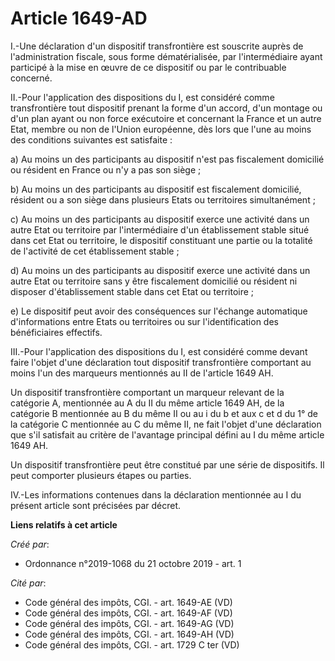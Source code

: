 # Article 1649-AD

I.-Une déclaration d'un dispositif transfrontière est souscrite auprès de l'administration fiscale, sous forme
dématérialisée, par l'intermédiaire ayant participé à la mise en œuvre de ce dispositif ou par le contribuable concerné. 

II.-Pour l'application des dispositions du I, est considéré comme transfrontière tout dispositif prenant la forme d'un
accord, d'un montage ou d'un plan ayant ou non force exécutoire et concernant la France et un autre Etat, membre ou non de
l'Union européenne, dès lors que l'une au moins des conditions suivantes est satisfaite : 

a) Au moins un des participants au dispositif n'est pas fiscalement domicilié ou résident en France ou n'y a pas son siège ; 

b) Au moins un des participants au dispositif est fiscalement domicilié, résident ou a son siège dans plusieurs Etats ou
territoires simultanément ; 

c) Au moins un des participants au dispositif exerce une activité dans un autre Etat ou territoire par l'intermédiaire d'un
établissement stable situé dans cet Etat ou territoire, le dispositif constituant une partie ou la totalité de l'activité de
cet établissement stable ; 

d) Au moins un des participants au dispositif exerce une activité dans un autre Etat ou territoire sans y être fiscalement
domicilié ou résident ni disposer d'établissement stable dans cet Etat ou territoire ; 

e) Le dispositif peut avoir des conséquences sur l'échange automatique d'informations entre Etats ou territoires ou sur
l'identification des bénéficiaires effectifs. 

III.-Pour l'application des dispositions du I, est considéré comme devant faire l'objet d'une déclaration tout dispositif
transfrontière comportant au moins l'un des marqueurs mentionnés au II de l'article 1649 AH.

Un dispositif transfrontière comportant un marqueur relevant de la catégorie A, mentionnée au A du II du même article 1649
AH, de la catégorie B mentionnée au B du même II ou au i du b et aux c et d du 1° de la catégorie C mentionnée au C du même
II, ne fait l'objet d'une déclaration que s'il satisfait au critère de l'avantage principal défini au I du même article 1649
AH. 

Un dispositif transfrontière peut être constitué par une série de dispositifs. Il peut comporter plusieurs étapes ou
parties. 

IV.-Les informations contenues dans la déclaration mentionnée au I du présent article sont précisées par décret.

**Liens relatifs à cet article**

_Créé par_:

  - Ordonnance n°2019-1068 du 21 octobre 2019 - art. 1

_Cité par_:

  - Code général des impôts, CGI. - art. 1649-AE (VD)
  - Code général des impôts, CGI. - art. 1649-AF (VD)
  - Code général des impôts, CGI. - art. 1649-AG (VD)
  - Code général des impôts, CGI. - art. 1649-AH (VD)
  - Code général des impôts, CGI. - art. 1729 C ter (VD)
